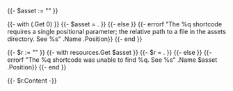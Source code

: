 {{- $asset := "" }}

{{- with (.Get 0) }}
  {{- $asset = . }}
{{- else }}
  {{- errorf "The %q shortcode requires a single positional parameter; the relative path to a file in the assets directory. See %s" .Name .Position}}
{{- end }}

{{- $r := "" }}
{{- with resources.Get $asset }}
  {{- $r = . }}
{{- else }}
  {{- errorf "The %q shortcode was unable to find %q. See %s" .Name $asset .Position}}
{{- end }}

{{- $r.Content -}}